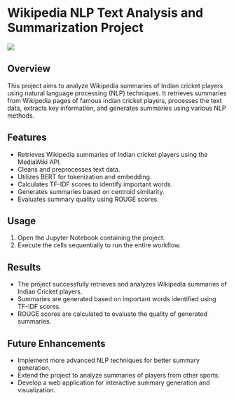 # Wikipedia NLP Text Analysis and Summarization Project
<img src="https://i0.wp.com/turbolab.in/wp-content/uploads/2021/09/Text-Summarization-NLP.jpg?fit=1000%2C579&ssl=1">

## Overview
This project aims to analyze Wikipedia summaries of Indian cricket players using natural language processing (NLP) techniques. It retrieves summaries from Wikipedia pages of famous indian cricket players, processes the text data, extracts key information, and generates summaries using various NLP methods.

## Features
- Retrieves Wikipedia summaries of Indian cricket players using the MediaWiki API.
- Cleans and preprocesses text data.
- Utilizes BERT for tokenization and embedding.
- Calculates TF-IDF scores to identify important words.
- Generates summaries based on centroid similarity.
- Evaluates summary quality using ROUGE scores.

## Usage
1. Open the Jupyter Notebook containing the project.
2. Execute the cells sequentially to run the entire workflow.

## Results
- The project successfully retrieves and analyzes Wikipedia summaries of Indian Cricket players.
- Summaries are generated based on important words identified using TF-IDF scores.
- ROUGE scores are calculated to evaluate the quality of generated summaries.

## Future Enhancements
- Implement more advanced NLP techniques for better summary generation.
- Extend the project to analyze summaries of players from other sports.
- Develop a web application for interactive summary generation and visualization.
